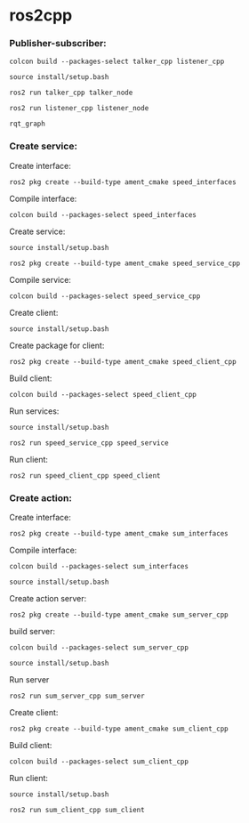 # ros2cpp
### Publisher-subscriber:

```
colcon build --packages-select talker_cpp listener_cpp
```
```
source install/setup.bash
```
```
ros2 run talker_cpp talker_node
```
```
ros2 run listener_cpp listener_node
```
```
rqt_graph
```
### Create service:
Create interface:
```
ros2 pkg create --build-type ament_cmake speed_interfaces
```
Compile interface:
```
colcon build --packages-select speed_interfaces
```
Create service:
```
source install/setup.bash
```
```
ros2 pkg create --build-type ament_cmake speed_service_cpp
```
Compile service:
```
colcon build --packages-select speed_service_cpp
```
Create client:
```
source install/setup.bash
```
Create package for client:
```
ros2 pkg create --build-type ament_cmake speed_client_cpp
```
Build client:
```
colcon build --packages-select speed_client_cpp
```
Run services:
```
source install/setup.bash
```
```
ros2 run speed_service_cpp speed_service
```
Run client:
```
ros2 run speed_client_cpp speed_client
```
### Create action:
Create interface:
```
ros2 pkg create --build-type ament_cmake sum_interfaces
```
Compile interface:
```
colcon build --packages-select sum_interfaces
```
```
source install/setup.bash
```
Create action server:
```
ros2 pkg create --build-type ament_cmake sum_server_cpp
```
build server:
```
colcon build --packages-select sum_server_cpp
```
```
source install/setup.bash
```
Run server
```
ros2 run sum_server_cpp sum_server
```
Create client:
```
ros2 pkg create --build-type ament_cmake sum_client_cpp
```
Build client:
```
colcon build --packages-select sum_client_cpp
```
Run client:
```
source install/setup.bash
```
```
ros2 run sum_client_cpp sum_client
```

